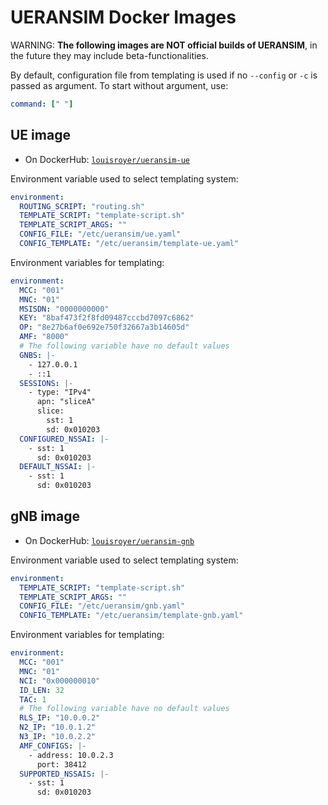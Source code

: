 # UERANSIM Docker Images
WARNING: **The following images are NOT official builds of UERANSIM**, in the future they may include beta-functionalities.

By default, configuration file from templating is used if no `--config` or `-c` is passed as argument. To start without argument, use:

```yaml
command: [" "]
```

## UE image
- On DockerHub: [`louisroyer/ueransim-ue`](https://hub.docker.com/repository/docker/louisroyer/ueransim-ue)

Environment variable used to select templating system:
```yaml
environment:
  ROUTING_SCRIPT: "routing.sh"
  TEMPLATE_SCRIPT: "template-script.sh"
  TEMPLATE_SCRIPT_ARGS: ""
  CONFIG_FILE: "/etc/ueransim/ue.yaml"
  CONFIG_TEMPLATE: "/etc/ueransim/template-ue.yaml"
```

Environment variables for templating:
```yaml
environment:
  MCC: "001"
  MNC: "01"
  MSISDN: "0000000000"
  KEY: "8baf473f2f8fd09487cccbd7097c6862"
  OP: "8e27b6af0e692e750f32667a3b14605d"
  AMF: "8000"
  # The following variable have no default values
  GNBS: |-
    - 127.0.0.1
    - ::1
  SESSIONS: |-
    - type: "IPv4"
      apn: "sliceA"
      slice:
        sst: 1
        sd: 0x010203
  CONFIGURED_NSSAI: |-
    - sst: 1
      sd: 0x010203
  DEFAULT_NSSAI: |-
    - sst: 1
      sd: 0x010203
```

## gNB image
- On DockerHub: [`louisroyer/ueransim-gnb`](https://hub.docker.com/repository/docker/louisroyer/ueransim-gnb)

Environment variable used to select templating system:
```yaml
environment:
  TEMPLATE_SCRIPT: "template-script.sh"
  TEMPLATE_SCRIPT_ARGS: ""
  CONFIG_FILE: "/etc/ueransim/gnb.yaml"
  CONFIG_TEMPLATE: "/etc/ueransim/template-gnb.yaml"
```

Environment variables for templating:
```yaml
environment:
  MCC: "001"
  MNC: "01"
  NCI: "0x000000010"
  ID_LEN: 32
  TAC: 1
  # The following variable have no default values
  RLS_IP: "10.0.0.2"
  N2_IP: "10.0.1.2"
  N3_IP: "10.0.2.2"
  AMF_CONFIGS: |-
    - address: 10.0.2.3
      port: 38412
  SUPPORTED_NSSAIS: |-
    - sst: 1
      sd: 0x010203
```
